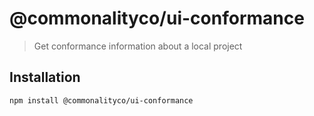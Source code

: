 # @commonalityco/ui-conformance

> Get conformance information about a local project

## Installation

```sh
npm install @commonalityco/ui-conformance
```
